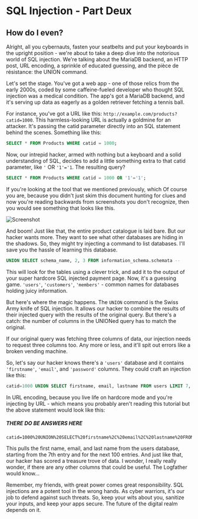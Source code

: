 # SQL Injection - Part Deux
## How do I even?

Alright, all you cybernauts, fasten your seatbelts and put your keyboards in the upright position - we're about to take a deep dive into the notorious world of SQL injection. We're talking about the MariaDB backend, an HTTP post, URL encoding, a sprinkle of educated guessing, and the pièce de résistance: the UNION command.

Let's set the stage. You've got a web app - one of those relics from the early 2000s, coded by some caffeine-fueled developer who thought SQL injection was a medical condition. The app's got a MariaDB backend, and it's serving up data as eagerly as a golden retriever fetching a tennis ball.

For instance, you've got a URL like this: `http://example.com/products?catid=1000`. This harmless-looking URL is actually a goldmine for an attacker. It's passing the catid parameter directly into an SQL statement behind the scenes. Something like this:
```sql
SELECT * FROM Products WHERE catid = 1000;
```
Now, our intrepid hacker, armed with nothing but a keyboard and a solid understanding of SQL, decides to add a little something extra to that catid parameter, like `'` OR `'1'='1`. The resulting query?
```sql
SELECT * FROM Products WHERE catid = 1000 OR '1'='1';
```

If you're looking at the tool that we mentioned previously, which Of course you are, because you didn't just skim this document hunting for clues and now you're reading backwards from screenshots you don't recognize, then you would see something that looks like this. 

![Screenshot](./images/hackbar.png.png)

And boom! Just like that, the entire product catalogue is laid bare. But our hacker wants more. They want to see what other databases are hiding in the shadows. So, they might try injecting a command to list databases.  I'll save you the hassle of learning this database.
```sql
UNION SELECT schema_name, 2, 3 FROM information_schema.schemata --
```
This will look for the tables using a clever trick, and add it to the output of your super hardcore SQL injected payment page.  Now, it's a guessing game. `'users'`, `'customers'`, `'members'` - common names for databases holding juicy information.

But here's where the magic happens. The `UNION` command is the Swiss Army knife of SQL injection. It allows our hacker to combine the results of their injected query with the results of the original query. But there's a catch: the number of columns in the UNIONed query has to match the original.

If our original query was fetching three columns of data, our injection needs to request three columns too. Any more or less, and it'll spit out errors like a broken vending machine.

So, let's say our hacker knows there's a `'users'` database and it contains `'firstname'`, `'email'`, and `'password'` columns. They could craft an injection like this: 
```sql
catid=1000 UNION SELECT firstname, email, lastname FROM users LIMIT 7, 100
```
In URL encoding, because you live life on hardcore mode and you're injecting by URL - which means you probably aren't reading this tutorial but the above statement would look like this: 
##### THERE DO BE ANSWERS HERE
```
catid=1000%20UNION%20SELECT%20firstname%2C%20email%2C%20lastname%20FROM%20users%20LIMIT%207%2C%20100
```
This pulls the first name, email, and last name from the users database, starting from the 7th entry and for the next 100 entries. And just like that, our hacker has scored a treasure trove of data.  I wonder, I really really wonder, if there are any other columns that could be useful.  The Logfather would know...

Remember, my friends, with great power comes great responsibility. SQL injections are a potent tool in the wrong hands. As cyber warriors, it's our job to defend against such threats. So, keep your wits about you, sanitize your inputs, and keep your apps secure. The future of the digital realm depends on it.